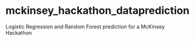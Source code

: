 # mckinsey_hackathon_dataprediction
Logistic Regression and Random Forest prediction for a McKinsey Hackathon
